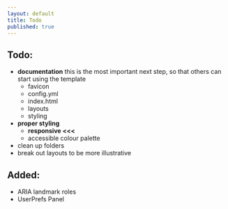 ```yaml
---
layout: default
title: Todo
published: true
---
```

## Todo:
- **documentation** this is the most important next step, so that others can start using the template
  - favicon
  - config.yml
  - index.html
  - layouts
  - styling
- **proper styling**
  - **responsive <<<** 
  - accessible colour palette
- clean up folders
- break out layouts to be more illustrative


## Added:
- ARIA landmark roles
- UserPrefs Panel
